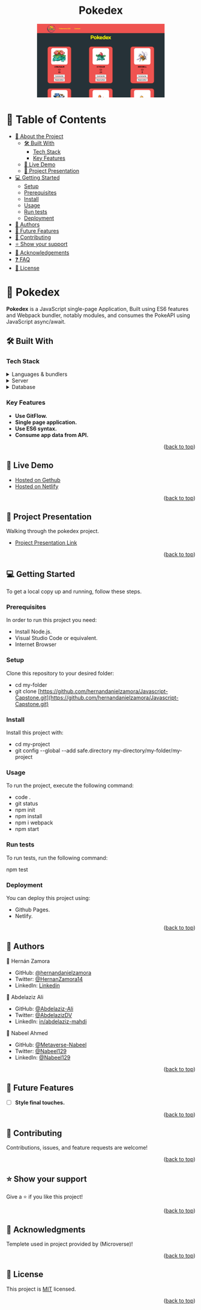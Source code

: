 <a name="readme-top"></a>
<div align="center">
<h1>Pokedex</h1>
</div>

<div align="center"> 
  <img src="./src/media/sshot.png" alt="Screenshot Pokedex" width="340"  height="auto" />
  <br/>
</div>

<!-- TABLE OF CONTENTS -->

# 📗 Table of Contents

- [📖 About the Project](#about-project)
  - [🛠 Built With](#built-with)
    - [Tech Stack](#tech-stack)
    - [Key Features](#key-features)
  - [🚀 Live Demo](#live-demo)
  - [:movie_camera: Project Presentation](#project-presentation)
- [💻 Getting Started](#getting-started)
  - [Setup](#setup)
  - [Prerequisites](#prerequisites)
  - [Install](#install)
  - [Usage](#usage)
  - [Run tests](#run-tests)
  - [Deployment](#deployment)
- [👥 Authors](#authors)
- [🔭 Future Features](#future-features)
- [🤝 Contributing](#contributing)
- [⭐️ Show your support](#support)
- [🙏 Acknowledgements](#acknowledgements)
- [❓ FAQ](#faq)
- [📝 License](#license)

<!-- PROJECT DESCRIPTION -->

# 📖 Pokedex<a name="about-project"></a>


**Pokedex**  is a JavaScript single-page Application, Built using ES6 features and Webpack bundler, notably modules, and consumes the PokeAPI using JavaScript async/await.

## 🛠 Built With <a name="built-with"></a>

### Tech Stack <a name="tech-stack"></a>

<details>
  <summary>Languages &  bundlers</summary>
  <ul>
    <li>js</li>
    <li>ES6</li>
    <li>webpack</li>
    <li>Jest</li>
  </ul>
</details>

<details>
  <summary>Server</summary>
  <ul>
    <li>Gethub Pages</li>
    <li>Netlify</a></li>
  </ul>
</details>

<details>
<summary>Database</summary>
  <ul>
    <li>PokeAPI</a></li>
  </ul>
</details>

<!-- Features -->

### Key Features <a name="key-features"></a>

- **Use GitFlow.**
- **Single page application.**
- **Use ES6 syntax.**
- **Consume app data from API.**

<p align="right">(<a href="#readme-top">back to top</a>)</p>

<!-- LIVE DEMO -->

## 🚀 Live Demo <a name="live-demo"></a>

- [Hosted on Gethub](https://hernandanielzamora.github.io/Javascript-Capstone/dist/)
- [Hosted on Netlify](https://javascript-capstone.netlify.app/)

<p align="right">(<a href="#readme-top">back to top</a>)</p>

<!-- Project Presntation -->

## :movie_camera: Project Presentation <a name="project-presentation"></a>

Walking through the pokedex project.

- [Project Presentation Link]()

<p align="right">(<a href="#readme-top">back to top</a>)</p>

<!-- GETTING STARTED -->

## 💻 Getting Started <a name="getting-started"></a>

To get a local copy up and running, follow these steps.

### Prerequisites

In order to run this project you need:

- Install Node.js.
- Visual Studio Code or equivalent. 
- Internet Browser

### Setup

Clone this repository to your desired folder:

- cd my-folder
- git clone [https://github.com/hernandanielzamora/Javascript-Capstone.git](https://github.com/hernandanielzamora/Javascript-Capstone.git)

### Install

Install this project with:

- cd my-project
- git config --global --add safe.directory my-directory/my-folder/my-project
 
### Usage

To run the project, execute the following command:

- code .
- git status
- npm init
- npm install
- npm i webpack
- npm start

### Run tests

To run tests, run the following command:

npm test

### Deployment

You can deploy this project using:

- Github Pages.
- Netlify.

<p align="right">(<a href="#readme-top">back to top</a>)</p>

<!-- AUTHORS -->

## 👥 Authors <a name="authors"></a>

👤 Hernán Zamora

- GitHub: [@hernandanielzamora](https://github.com/hernandanielzamora)
- Twitter: [@HernanZamora14](https://twitter.com/HernanZamora14)
- LinkedIn: [Linkedin](https://www.linkedin.com/in/hernan-zamora-03a697236/)

👤 Abdelaziz Ali

- GitHub: [@Abdelaziz-Ali](https://github.com/Abdelaziz-Ali)
- Twitter: [@AbdelazizDV](https://twitter.com/AbdelazizDV)
- LinkedIn: [in/abdelaziz-mahdi](https://www.linkedin.com/in/abdelaziz-mahdi)

👤 Nabeel Ahmed

- GitHub: [@Metaverse-Nabeel](https://github.com/Metaverse-Nabeel)
- Twitter: [@Nabeel129](https://twitter.com/Nabeel129)
- LinkedIn: [@Nabeel129](https://linkedin.com/in/Nabeel129)

<p align="right">(<a href="#readme-top">back to top</a>)</p>

<!-- FUTURE FEATURES -->

## 🔭 Future Features <a name="future-features"></a>

- [ ] **Style final touches.**

<p align="right">(<a href="#readme-top">back to top</a>)</p>

## 🤝 Contributing <a name="contributing"></a>

Contributions, issues, and feature requests are welcome!

<p align="right">(<a href="#readme-top">back to top</a>)</p>

## ⭐️ Show your support <a name="support"></a>

Give a ⭐️ if you like this project!

<p align="right">(<a href="#readme-top">back to top</a>)</p>

## 🙏 Acknowledgments <a name="acknowledgements"></a>

Templete used in project provided by (Microverse)!

<p align="right">(<a href="#readme-top">back to top</a>)</p>

## 📝 License <a name="license"></a>

This project is [MIT](./LICENSE) licensed.

<p align="right">(<a href="#readme-top">back to top</a>)</p>
